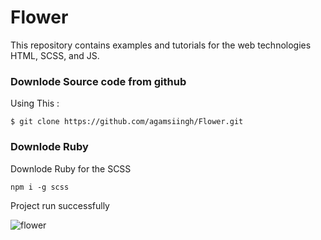 # Flower
This repository contains examples and tutorials for the web technologies HTML, SCSS, and JS.

### Downlode Source code from github
Using This : 

```
$ git clone https://github.com/agamsiingh/Flower.git
```  
### Downlode Ruby 
Downlode Ruby for the SCSS
```
npm i -g scss
```



Project run successfully


![flower](https://user-images.githubusercontent.com/63699592/236506187-282f2dc3-cbcb-447c-81f4-63b127233ab9.png)

